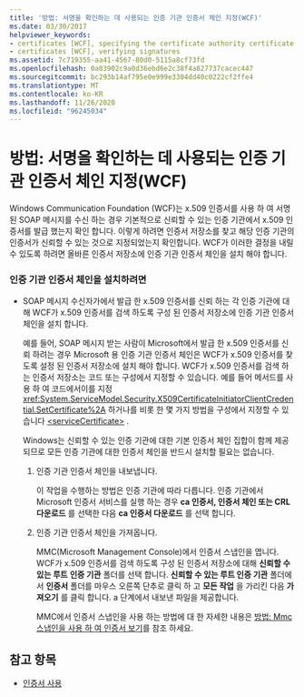 ```yaml
---
title: '방법: 서명을 확인하는 데 사용되는 인증 기관 인증서 체인 지정(WCF)'
ms.date: 03/30/2017
helpviewer_keywords:
- certificates [WCF], specifying the certificate authority certificate chain
- certificates [WCF], verifying signatures
ms.assetid: 7c719355-aa41-4567-80d0-5115a8cf73fd
ms.openlocfilehash: 0a03902c9a0d36ebd6e2c38f4a827737cacec447
ms.sourcegitcommit: bc293b14af795e0e999e3304dd40c0222cf2ffe4
ms.translationtype: MT
ms.contentlocale: ko-KR
ms.lasthandoff: 11/26/2020
ms.locfileid: "96245034"
---
```

# <a name="how-to-specify-the-certificate-authority-certificate-chain-used-to-verify-signatures-wcf"></a>방법: 서명을 확인하는 데 사용되는 인증 기관 인증서 체인 지정(WCF)

Windows Communication Foundation (WCF)는 x.509 인증서를 사용 하 여 서명 된 SOAP 메시지를 수신 하는 경우 기본적으로 신뢰할 수 있는 인증 기관에서 x.509 인증서를 발급 했는지 확인 합니다. 이렇게 하려면 인증서 저장소를 찾고 해당 인증 기관의 인증서가 신뢰할 수 있는 것으로 지정되었는지 확인합니다. WCF가 이러한 결정을 내릴 수 있도록 하려면 올바른 인증서 저장소에 인증 기관 인증서 체인을 설치 해야 합니다.  
  
### <a name="to-install-a-certification-authority-certificate-chain"></a>인증 기관 인증서 체인을 설치하려면  
  
- SOAP 메시지 수신자가에서 발급 한 x.509 인증서를 신뢰 하는 각 인증 기관에 대해 WCF가 x.509 인증서를 검색 하도록 구성 된 인증서 저장소에 인증 기관 인증서 체인을 설치 합니다.  
  
     예를 들어, SOAP 메시지 받는 사람이 Microsoft에서 발급 한 x.509 인증서를 신뢰 하려는 경우 Microsoft 용 인증 기관 인증서 체인은 WCF가 x.509 인증서를 찾도록 설정 된 인증서 저장소에 설치 해야 합니다. WCF가 x.509 인증서를 검색 하는 인증서 저장소는 코드 또는 구성에서 지정할 수 있습니다. 예를 들어 메서드를 사용 하 여 코드에서이를 지정 <xref:System.ServiceModel.Security.X509CertificateInitiatorClientCredential.SetCertificate%2A> 하거나를 비롯 한 몇 가지 방법을 구성에서 지정할 수 있습니다 [\<serviceCertificate>](../../configure-apps/file-schema/wcf/servicecertificate-of-clientcredentials-element.md) .  
  
     Windows는 신뢰할 수 있는 인증 기관에 대한 기본 인증서 체인 집합이 함께 제공되므로 모든 인증 기관에 대한 인증서 체인을 반드시 설치할 필요는 없습니다.  
  
    1. 인증 기관 인증서 체인을 내보냅니다.  
  
         이 작업을 수행하는 방법은 인증 기관에 따라 다릅니다. 인증 기관에서 Microsoft 인증서 서비스를 실행 하는 경우 **ca 인증서, 인증서 체인 또는 CRL 다운로드** 를 선택한 다음 **ca 인증서 다운로드** 를 선택 합니다.  
  
    2. 인증 기관 인증서 체인을 가져옵니다.  
  
         MMC(Microsoft Management Console)에서 인증서 스냅인을 엽니다. WCF가 x.509 인증서를 검색 하도록 구성 된 인증서 저장소에 대해 **신뢰할 수 있는 루트** **인증 기관** 폴더를 선택 합니다. **신뢰할 수 있는 루트 인증 기관** 폴더에서 **인증서** 폴더를 마우스 오른쪽 단추로 클릭 하 고 **모든 작업** 을 가리킨 다음 **가져오기** 를 클릭 합니다. a 단계에서 내보낸 파일을 제공합니다.  
  
         MMC에서 인증서 스냅인을 사용 하는 방법에 대 한 자세한 내용은 [방법: Mmc 스냅인을 사용 하 여 인증서 보기](how-to-view-certificates-with-the-mmc-snap-in.md)를 참조 하세요.  
  
## <a name="see-also"></a>참고 항목

- [인증서 사용](working-with-certificates.md)
